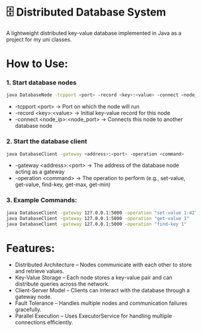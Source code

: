 # 🗄️ Distributed Database System
A lightweight distributed key-value database implemented in Java as a project for my uni classes.

# How to Use:
### 1. Start database nodes

```sh
java DatabaseNode -tcpport <port> -record <key>:<value> -connect <node_ip>:<node_port>
```
- -tcpport \<port> → Port on which the node will run
- -record \<key>:\<value> → Initial key-value record for this node
- -connect \<node_ip>:\<node_port> → Connects this node to another database node


### 2. Start the database client
```sh
java DatabaseClient -gateway <address>:<port> -operation <command>
```
- -gateway \<address>:\<port> → The address of the database node acting as a gateway
- -operation \<command> → The operation to perform (e.g., set-value, get-value, find-key, get-max, get-min)

### 3. Example Commands:

```sh
java DatabaseClient -gateway 127.0.0.1:5000 -operation "set-value 1:42"
java DatabaseClient -gateway 127.0.0.1:5000 -operation "get-value 1"
java DatabaseClient -gateway 127.0.0.1:5000 -operation "find-key 1"
```
# Features:
- Distributed Architecture – Nodes communicate with each other to store and retrieve values.
- Key-Value Storage – Each node stores a key-value pair and can distribute queries across the network.
- Client-Server Model – Clients can interact with the database through a gateway node.
- Fault Tolerance – Handles multiple nodes and communication failures gracefully.
- Parallel Execution – Uses ExecutorService for handling multiple connections efficiently.
